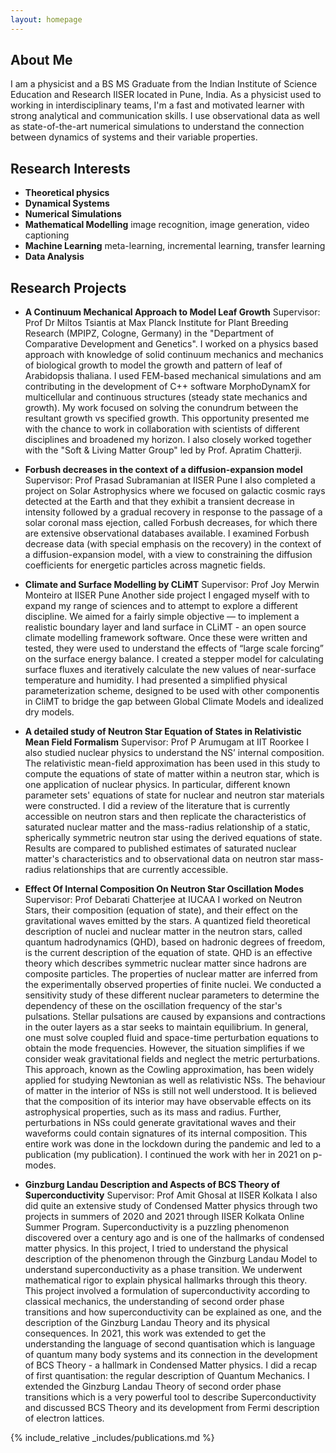 ```yaml
---
layout: homepage
---
```


## About Me

I am a physicist and a BS MS Graduate from the Indian Institute of Science Education and Research IISER located in Pune, India. As a physicist used to working in interdisciplinary teams, I'm a fast and motivated learner with strong analytical and communication skills. I use observational data as well as state-of-the-art numerical simulations to understand the connection between dynamics of systems and their variable properties.

## Research Interests

- **Theoretical physics**
- **Dynamical Systems**
- **Numerical Simulations**
- **Mathematical Modelling** image recognition, image generation, video captioning
- **Machine Learning** meta-learning, incremental learning, transfer learning
- **Data Analysis**


## Research Projects

- **A Continuum Mechanical Approach to Model Leaf Growth**
Supervisor: Prof Dr Miltos Tsiantis at Max Planck Institute for Plant Breeding Research (MPIPZ, Cologne, Germany) in the "Department of Comparative Development and Genetics".
I worked on a physics based approach with knowledge of solid continuum mechanics and mechanics of biological growth to model the growth and pattern of leaf of Arabidopsis thaliana. I used FEM-based mechanical simulations and am contributing in the development of C++ software MorphoDynamX for multicellular and continuous structures (steady state mechanics and growth). My work focused on solving the conundrum between the resultant growth vs specified growth. This opportunity presented me with the chance to work in collaboration with scientists of different disciplines and broadened my horizon. I also closely worked together with the "Soft & Living Matter Group" led by Prof. Apratim Chatterji.

- **Forbush decreases in the context of a diffusion-expansion model**
Supervisor: Prof Prasad Subramanian at IISER Pune
I also completed a project on Solar Astrophysics where we focused on galactic cosmic rays detected at the Earth and that they exhibit a transient decrease in intensity followed by a gradual recovery in response to the passage of a solar coronal mass ejection, called Forbush decreases, for which there are extensive observational databases available. I examined Forbush decrease data (with special emphasis on the recovery) in the context of a diffusion-expansion model, with a view to constraining the diffusion coefficients for energetic particles across magnetic fields.

- **Climate and Surface Modelling by CLiMT**
Supervisor: Prof Joy Merwin Monteiro at IISER Pune
Another side project I engaged myself with to expand my range of sciences and to attempt to explore a different discipline. We aimed for a fairly simple objective — to implement a realistic boundary layer and land surface in CLiMT - an open source climate modelling framework software. Once these were written and tested, they were used to understand the effects of “large scale forcing” on the surface energy balance. I created a stepper model for calculating surface fluxes and iteratively calculate the new values of near-surface temperature and humidity. I had presented a simplified physical parameterization scheme, designed to be used with other componentis in CliMT to bridge the gap between Global Climate Models and idealized dry models.


- **A detailed study of Neutron Star Equation of States in Relativistic Mean Field Formalism**
Supervisor: Prof P Arumugam at IIT Roorkee
I also studied nuclear physics to understand the NS’ internal composition. The relativistic mean-field approximation has been used in this study to compute the equations of state of matter within a neutron star, which is one application of nuclear physics. In particular, different known parameter sets' equations of state for nuclear and neutron star materials were constructed. I did a review of the literature that is currently accessible on neutron stars and then replicate the characteristics of saturated nuclear matter and the mass-radius relationship of a static, spherically symmetric neutron star using the derived equations of state. Results are compared to published estimates of saturated nuclear matter's characteristics and to observational data on neutron star mass-radius relationships that are currently accessible.

- **Effect Of Internal Composition On Neutron Star Oscillation Modes**
Supervisor: Prof Debarati Chatterjee at IUCAA
I worked on Neutron Stars, their composition (equation of state), and their effect on the gravitational waves emitted by the stars. A quantized field theoretical description of nuclei and nuclear matter in the neutron stars, called quantum hadrodynamics (QHD), based on hadronic degrees of freedom, is the current description of the equation of state. QHD is an effective theory which describes symmetric nuclear matter since hadrons are composite particles. The properties of nuclear matter are inferred from the experimentally observed properties of finite nuclei. We conducted a sensitivity study of these different nuclear parameters to determine the dependency of these on the oscillation frequency of the star's pulsations. Stellar pulsations are caused by expansions and contractions in the outer layers as a star seeks to maintain equilibrium. In general, one must solve coupled fluid and space-time perturbation equations to obtain the mode frequencies. However, the situation simplifies if we consider weak gravitational fields and neglect the metric perturbations. This approach, known as the Cowling approximation, has been widely applied for studying Newtonian as well as relativistic NSs. The behaviour of matter in the interior of NSs is still not well understood. It is believed that the composition of its interior may have observable effects on its astrophysical properties, such as its mass and radius. Further, perturbations in NSs could generate gravitational waves and their waveforms could contain signatures of its internal composition. This entire work was done in the lockdown during the pandemic and led to a publication (my publication). I continued the work with her in 2021 on p-modes.

- **Ginzburg Landau Description and Aspects of BCS Theory of Superconductivity**
Supervisor: Prof Amit Ghosal at IISER Kolkata
I also did quite an extensive study of Condensed Matter physics through two projects in summers of 2020 and 2021 through IISER Kolkata Online Summer Program. Superconductivity is a puzzling phenomenon discovered over a century ago and is one of the hallmarks of condensed matter physics. In this project, I tried to understand the physical description of the phenomenon through the Ginzburg Landau Model to understand superconductivity as a phase transition. We underwent mathematical rigor to explain physical hallmarks through this theory. This project involved a formulation of superconductivity according to classical mechanics, the understanding of second order phase transitions and how superconductivity can be explained as one, and the description of the Ginzburg Landau Theory and its physical consequences. In 2021, this work was extended to get the understanding the language of second quantisation which is language of quantum many body systems and its connection in the development of BCS Theory - a hallmark in Condensed Matter physics. I did a recap of first quantisation: the regular description of Quantum Mechanics. I extended the Ginzburg Landau Theory of second order phase transitions which is a very powerful tool to describe Superconductivity and discussed BCS Theory and its development from Fermi description of electron lattices.


{% include_relative _includes/publications.md %}


